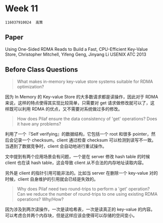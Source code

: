 # Week 11

```
116037910024  高策
```

## Paper

Using One-Sided RDMA Reads to Build a Fast, CPU-Efficient Key-Value Store, Christopher Mitchell, Yifeng Geng, Jinyang Li USENIX ATC 2013


## Before Class Questions

> What makes in-memory key-value store systems suitable for RDMA optimization?

因为 In Memory 的 Key-value Store 的大多数请求都是读操作，因此对于 RDMA 来说，这样的特点使得其实现比较简单，只需要对 get 请求做修改就可以了，这样既可以利用 RDMA 的优点，又不需要对系统做过多的修改。

> How does Pilaf ensure the data consistency of 'get' operations? Does it have any problems?

利用了一个『Self verifying』的数据结构，它包括一个 root 和很多 pointer，然后会记录一个 checksum。client 通过检查 checksum 可以检测到读写不一致。当遇到了数据竞争时，client 会自动地进行重试操作。

文中提到有两个应用场景会有问题，一个是在 server 修改 hash table 的时候 client 也在读 hash table，这会导致 client 从不合法的内存地址读取内容。

另外是 client 的指针引用可能非法的。比如当 server 在删除一个 key-value 对的时候，client 自身维护的引用就会已经是失效的。

> Why does Pilaf need two round-trips to perform a 'get' operation? Can we reduce the number of round-trips to one using existing RDMA operations? Why/How?

因为涉及到两次读操作，一次是读哈希表，一次是读真正的 key-value 的内容。可以考虑合并两个内存块，但是这样应该会使得可以存储的空间变小。